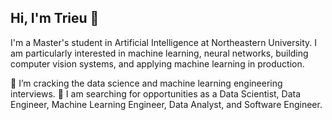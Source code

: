 ## Hi, I'm Trieu 👋
	
I'm a Master's student in Artificial Intelligence at Northeastern University. I am particularly interested in machine learning, neural networks, building computer vision systems, and applying machine learning in production.
	
🌱 I’m cracking the data science and machine learning engineering interviews.
💼 I am searching for opportunities as a Data Scientist, Data Engineer, Machine Learning Engineer, Data Analyst, and Software Engineer.
